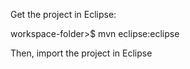 Get the project in Eclipse:

workspace-folder>$ mvn eclipse:eclipse

Then, import the project in Eclipse
